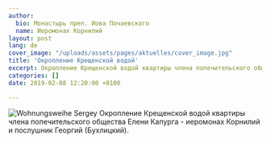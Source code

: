 ```yaml
---
author:
  bio: Монастырь преп. Иова Почаевского
  name: Иеромонах Корнилий
layout: post
lang: de
cover_image: "/uploads/assets/pages/aktuelles/cover_image.jpg"
title: 'Окропление Крещенской водой'
excerpt: Окропление Крещенской водой квартиры члена попечительского общества Елени Капурга...
categories: []
date: 2019-02-08 12:20:00 +0100

---
```

![Wohnungsweihe Sergey](/uploads/media/2019/IMG_0619.jpeg)
Окропление Крещенской водой квартиры члена попечительского общества Елени Капурга - иеромонах Корнилий и послушник Георгий (Бухлицкий).
